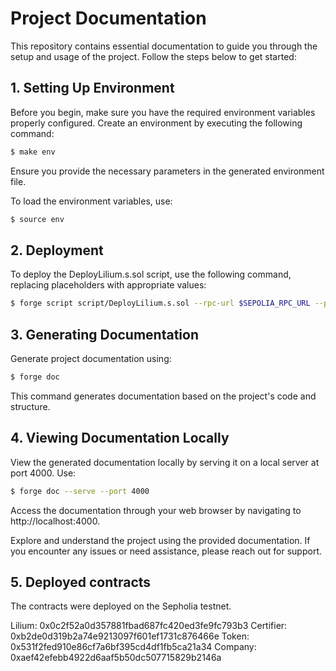 # Project Documentation

This repository contains essential documentation to guide you through the setup and usage of the project. Follow the steps below to get started:

## 1. Setting Up Environment

Before you begin, make sure you have the required environment variables properly configured. Create an environment by executing the following command:

```bash
$ make env
```
Ensure you provide the necessary parameters in the generated environment file.

To load the environment variables, use:

```bash
$ source env
```
## 2. Deployment

To deploy the DeployLilium.s.sol script, use the following command, replacing placeholders with appropriate values:

```bash
$ forge script script/DeployLilium.s.sol --rpc-url $SEPOLIA_RPC_URL --private-key $PRIVATE_KEY --etherscan-api-key $ETHERSCAN_API_KEY --verify --broadcast
```

## 3. Generating Documentation

Generate project documentation using:

```bash
$ forge doc
```

This command generates documentation based on the project's code and structure.

## 4. Viewing Documentation Locally

View the generated documentation locally by serving it on a local server at port 4000. Use:

```bash
$ forge doc --serve --port 4000
```

Access the documentation through your web browser by navigating to http://localhost:4000.

Explore and understand the project using the provided documentation. If you encounter any issues or need assistance, please reach out for support.

## 5. Deployed contracts

The contracts were deployed on the Sepholia testnet. 

Lilium: 0x0c2f52a0d357881fbad687fc420ed3fe9fc793b3
Certifier: 0xb2de0d319b2a74e9213097f601ef1731c876466e
Token: 0x531f2fed910e86cf7a6bf395cd4df1fb5ca21a34
Company: 0xaef42efebb4922d6aaf5b50dc507715829b2146a
